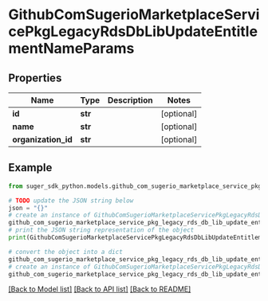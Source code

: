 # GithubComSugerioMarketplaceServicePkgLegacyRdsDbLibUpdateEntitlementNameParams


## Properties

Name | Type | Description | Notes
------------ | ------------- | ------------- | -------------
**id** | **str** |  | [optional] 
**name** | **str** |  | [optional] 
**organization_id** | **str** |  | [optional] 

## Example

```python
from suger_sdk_python.models.github_com_sugerio_marketplace_service_pkg_legacy_rds_db_lib_update_entitlement_name_params import GithubComSugerioMarketplaceServicePkgLegacyRdsDbLibUpdateEntitlementNameParams

# TODO update the JSON string below
json = "{}"
# create an instance of GithubComSugerioMarketplaceServicePkgLegacyRdsDbLibUpdateEntitlementNameParams from a JSON string
github_com_sugerio_marketplace_service_pkg_legacy_rds_db_lib_update_entitlement_name_params_instance = GithubComSugerioMarketplaceServicePkgLegacyRdsDbLibUpdateEntitlementNameParams.from_json(json)
# print the JSON string representation of the object
print(GithubComSugerioMarketplaceServicePkgLegacyRdsDbLibUpdateEntitlementNameParams.to_json())

# convert the object into a dict
github_com_sugerio_marketplace_service_pkg_legacy_rds_db_lib_update_entitlement_name_params_dict = github_com_sugerio_marketplace_service_pkg_legacy_rds_db_lib_update_entitlement_name_params_instance.to_dict()
# create an instance of GithubComSugerioMarketplaceServicePkgLegacyRdsDbLibUpdateEntitlementNameParams from a dict
github_com_sugerio_marketplace_service_pkg_legacy_rds_db_lib_update_entitlement_name_params_from_dict = GithubComSugerioMarketplaceServicePkgLegacyRdsDbLibUpdateEntitlementNameParams.from_dict(github_com_sugerio_marketplace_service_pkg_legacy_rds_db_lib_update_entitlement_name_params_dict)
```
[[Back to Model list]](../README.md#documentation-for-models) [[Back to API list]](../README.md#documentation-for-api-endpoints) [[Back to README]](../README.md)


